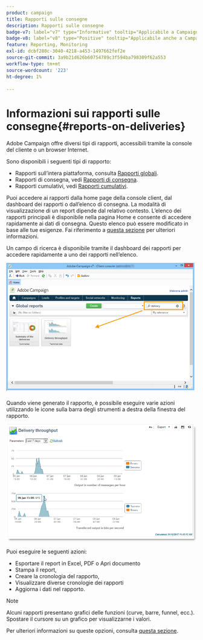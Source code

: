 ```yaml
---
product: campaign
title: Rapporti sulle consegne
description: Rapporti sulle consegne
badge-v7: label="v7" type="Informative" tooltip="Applicabile a Campaign Classic v7"
badge-v8: label="v8" type="Positive" tooltip="Applicabile anche a Campaign v8"
feature: Reporting, Monitoring
exl-id: dcbf280c-3040-4218-a453-1497662fef2e
source-git-commit: 3a9b21d626b60754789c3f594ba798309f62a553
workflow-type: tm+mt
source-wordcount: '223'
ht-degree: 1%

---
```


# Informazioni sui rapporti sulle consegne{#reports-on-deliveries}



Adobe Campaign offre diversi tipi di rapporti, accessibili tramite la console del cliente o un browser Internet.

Sono disponibili i seguenti tipi di rapporto:

* Rapporti sull’intera piattaforma, consulta [Rapporti globali](../../reporting/using/global-reports.md).
* Rapporti di consegna, vedi [Rapporti di consegna](../../reporting/using/delivery-reports.md).
* Rapporti cumulativi, vedi [Rapporti cumulativi](../../reporting/using/cumulative-reports.md).

Puoi accedere ai rapporti dalla home page della console client, dal dashboard dei rapporti o dall’elenco di consegna. La modalità di visualizzazione di un report dipende dal relativo contesto. L’elenco dei rapporti principali è disponibile nella pagina Home e consente di accedere rapidamente ai dati di consegna. Questo elenco può essere modificato in base alle tue esigenze. Fai riferimento a [questa sezione](../../reporting/using/about-reports-creation-in-campaign.md) per ulteriori informazioni.


Un campo di ricerca è disponibile tramite il dashboard dei rapporti per accedere rapidamente a uno dei rapporti nell’elenco.

![](assets/s_ncs_user_report_searchfield.png)

Quando viene generato il rapporto, è possibile eseguire varie azioni utilizzando le icone sulla barra degli strumenti a destra della finestra del rapporto.

![](assets/s_ncs_user_report_toolbar.png)

Puoi eseguire le seguenti azioni:

* Esportare il report in Excel, PDF o Apri documento
* Stampa il report,
* Creare la cronologia del rapporto,
* Visualizzare diverse cronologie dei rapporti
* Aggiorna i dati nel rapporto.

>[!NOTE]
>
>Alcuni rapporti presentano grafici delle funzioni (curve, barre, funnel, ecc.). Spostare il cursore su un grafico per visualizzarne i valori.

Per ulteriori informazioni su queste opzioni, consulta [questa sezione](../../reporting/using/about-adobe-campaign-reporting-tools.md).
